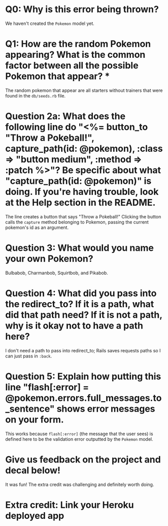 # Q0: Why is this error being thrown?
We haven't created the `Pokemon` model yet.

# Q1: How are the random Pokemon appearing? What is the common factor between all the possible Pokemon that appear? *
The random pokemon that appear are all starters without trainers that were
found in the `db/seeds.rb` file.

# Question 2a: What does the following line do "<%= button_to "Throw a Pokeball!", capture_path(id: @pokemon), :class => "button medium", :method => :patch %>"? Be specific about what "capture_path(id: @pokemon)" is doing. If you're having trouble, look at the Help section in the README.
The line creates a button that says "Throw a Pokeball!" Clicking the button
calls the `capture` method belonging to Pokemon, passing the current pokemon's
id as an argument.

# Question 3: What would you name your own Pokemon?
Bulbabob, Charmanbob, Squirtbob, and Pikabob.

# Question 4: What did you pass into the redirect_to? If it is a path, what did that path need? If it is not a path, why is it okay not to have a path here?
I don't need a path to pass into redirect_to; Rails saves requests paths so I
can just pass in `:back`.

# Question 5: Explain how putting this line "flash[:error] = @pokemon.errors.full_messages.to_sentence" shows error messages on your form.
This works because `flash[:error]` (the message that the user sees) is defined
here to be the validation error outputted by the `Pokemon` model.

# Give us feedback on the project and decal below!
It was fun! The extra credit was challenging and definitely worth doing.

# Extra credit: Link your Heroku deployed app

